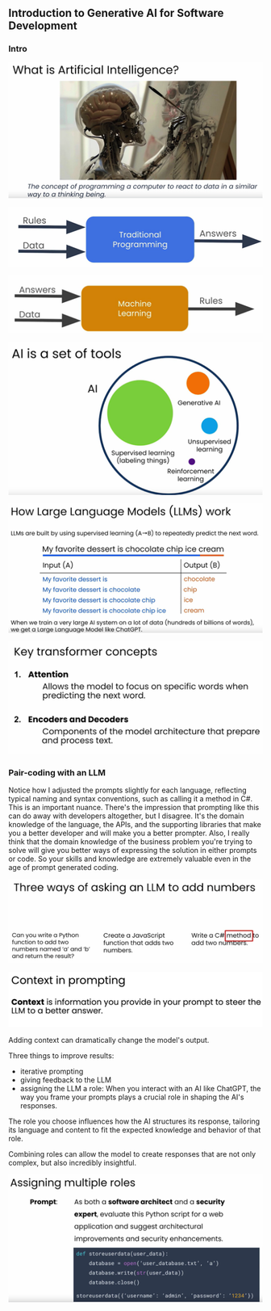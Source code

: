 ## Introduction to Generative AI for Software Development

### Intro

![](https://github.com/DanialArab/images/blob/main/Generative%20AI%20for%20Software%20Development/AI.png)

![](https://github.com/DanialArab/images/blob/main/Generative%20AI%20for%20Software%20Development/traditional%20programming.png)

![](https://github.com/DanialArab/images/blob/main/Generative%20AI%20for%20Software%20Development/ML.png)

![](https://github.com/DanialArab/images/blob/main/Generative%20AI%20for%20Software%20Development/different_algos.png)

![](https://github.com/DanialArab/images/blob/main/Generative%20AI%20for%20Software%20Development/LLM.png)

![](https://github.com/DanialArab/images/blob/main/Generative%20AI%20for%20Software%20Development/keys_in_transformers.png)

### Pair-coding with an LLM

Notice how I adjusted the prompts slightly for each language, reflecting typical naming and syntax conventions, such as calling it a method in C#. This is an important nuance. There's the impression that prompting like this can do away with developers altogether, but I disagree. It's the domain knowledge of the language, the APIs, and the supporting libraries that make you a better developer and will make you a better prompter. Also, I really think that the domain knowledge of the business problem you're trying to solve will give you better ways of expressing the solution in either prompts or code. So your skills and knowledge are extremely valuable even in the age of prompt generated coding. 

![](https://github.com/DanialArab/images/blob/main/Generative%20AI%20for%20Software%20Development/small_nuances.png)

![](https://github.com/DanialArab/images/blob/main/Generative%20AI%20for%20Software%20Development/context_in_prompting.png)

Adding context can dramatically change the model's output. 

Three things to improve results:
- iterative prompting
- giving feedback to the LLM
- assigning the LLM a role: When you interact with an AI like ChatGPT, the way you frame your prompts plays a crucial role in shaping the AI's responses.

The role you choose influences how the AI structures its response, tailoring its language and content to fit the expected knowledge and behavior of that role.

Combining roles can allow the model to create responses that are not only complex, but also incredibly insightful.

![](https://github.com/DanialArab/images/blob/main/Generative%20AI%20for%20Software%20Development/multiple_roles.png)
